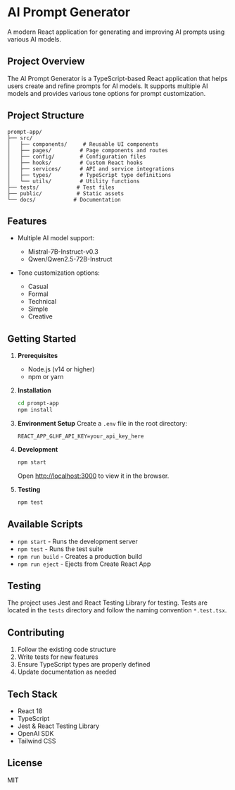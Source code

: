 # AI Prompt Generator

A modern React application for generating and improving AI prompts using various AI models.

## Project Overview

The AI Prompt Generator is a TypeScript-based React application that helps users create and refine prompts for AI models. It supports multiple AI models and provides various tone options for prompt customization.

## Project Structure

```text
prompt-app/
├── src/
│   ├── components/     # Reusable UI components
│   ├── pages/         # Page components and routes
│   ├── config/        # Configuration files
│   ├── hooks/         # Custom React hooks
│   ├── services/      # API and service integrations
│   ├── types/         # TypeScript type definitions
│   └── utils/         # Utility functions
├── tests/            # Test files
├── public/           # Static assets
└── docs/            # Documentation
```

## Features

- Multiple AI model support:
  - Mistral-7B-Instruct-v0.3
  - Qwen/Qwen2.5-72B-Instruct

- Tone customization options:
  - Casual
  - Formal
  - Technical
  - Simple
  - Creative

## Getting Started

1. **Prerequisites**
   - Node.js (v14 or higher)
   - npm or yarn

2. **Installation**

   ```bash
   cd prompt-app
   npm install
   ```

3. **Environment Setup**
   Create a `.env` file in the root directory:

   ```text
   REACT_APP_GLHF_API_KEY=your_api_key_here
   ```

4. **Development**

   ```bash
   npm start
   ```

   Open [http://localhost:3000](http://localhost:3000) to view it in the browser.

5. **Testing**

   ```bash
   npm test
   ```

## Available Scripts

- `npm start` - Runs the development server
- `npm test` - Runs the test suite
- `npm run build` - Creates a production build
- `npm run eject` - Ejects from Create React App

## Testing

The project uses Jest and React Testing Library for testing. Tests are located in the `tests` directory and follow the naming convention `*.test.tsx`.

## Contributing

1. Follow the existing code structure
2. Write tests for new features
3. Ensure TypeScript types are properly defined
4. Update documentation as needed

## Tech Stack

- React 18
- TypeScript
- Jest & React Testing Library
- OpenAI SDK
- Tailwind CSS

## License

MIT
